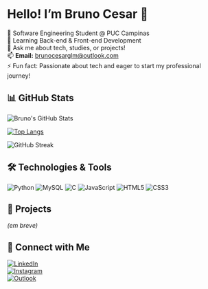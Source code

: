 # Hello! I’m Bruno Cesar 👋  

🔭 Software Engineering Student @ PUC Campinas  
🌱 Learning Back-end & Front-end Development  
💬 Ask me about tech, studies, or projects!  
📫 **Email:** brunocesarglm@outlook.com  
⚡ Fun fact: Passionate about tech and eager to start my professional journey!  

## 📊 GitHub Stats  

![Bruno's GitHub Stats](https://github-readme-stats.vercel.app/api?username=bruno-cesar02&show_icons=true&theme=midnight-purple)  

[![Top Langs](https://github-readme-stats.vercel.app/api/top-langs/?username=bruno-cesar02&layout=compact&theme=midnight-purple)](https://github.com/bruno-cesar02)  

![GitHub Streak](https://github-readme-streak-stats.herokuapp.com/?user=bruno-cesar02&theme=midnight-purple)  

## 🛠️ Technologies & Tools  

![Python](https://img.shields.io/badge/Python-3776AB?style=for-the-badge&logo=python&logoColor=white)
![MySQL](https://img.shields.io/badge/MySQL-005C84?style=for-the-badge&logo=mysql&logoColor=white)
![C](https://img.shields.io/badge/C-00599C?style=for-the-badge&logo=c&logoColor=white)
![JavaScript](https://img.shields.io/badge/JavaScript-F7DF1E?style=for-the-badge&logo=javascript&logoColor=black)
![HTML5](https://img.shields.io/badge/HTML5-E34F26?style=for-the-badge&logo=html5&logoColor=white)
![CSS3](https://img.shields.io/badge/CSS3-1572B6?style=for-the-badge&logo=css3&logoColor=white)

## 🚀 Projects  

*(em breve)*  

## 🔗 Connect with Me  

[![LinkedIn](https://img.shields.io/badge/LinkedIn-0077B5?style=for-the-badge&logo=linkedin&logoColor=white)](https://www.linkedin.com/in/bruno-cesar-lima-a90983226/)  
[![Instagram](https://img.shields.io/badge/Instagram-E4405F?style=for-the-badge&logo=instagram&logoColor=white)](https://www.instagram.com/_.darkzn/)  
[![Outlook](https://img.shields.io/badge/Outlook-0078D4?style=for-the-badge&logo=microsoft-outlook&logoColor=white)](mailto:brunocesarglm@outlook.com)  
